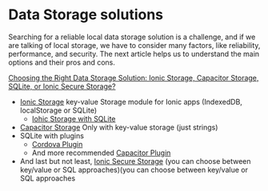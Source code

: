 # Data Storage solutions
Searching for a reliable local data storage solution is a challenge, and if we are talking of local storage, we have to consider many factors, like reliability, performance, and security.
The next article helps us to understand the main options and their pros and cons.

[Choosing the Right Data Storage Solution: Ionic Storage, Capacitor Storage, SQLite, or Ionic Secure Storage?](https://ionicframework.com/blog/choosing-a-data-storage-solution-ionic-storage-capacitor-storage-sqlite-or-ionic-secure-storage/)
- [Ionic Storage](https://github.com/ionic-team/ionic-storage) key-value Storage module for Ionic apps (IndexedDB, localStorage or SQLite)
  - [Iohic Storage with SQLite](https://github.com/ionic-team/ionic-storage#sqlite-installation) 
- [Capacitor Storage](https://capacitorjs.com/docs/apis/storage) Only with key-value storage (just strings)
- SQLite with plugins 
  - [Cordova Plugin](https://github.com/storesafe/cordova-sqlite-storage) 
  - And more recommended [Capacitor Plugin](https://github.com/capacitor-community/sqlite)
- And last but not least, [Ionic Secure Storage](https://ionic.io/products/secure-storage) (you can choose between key/value or SQL approaches)(you can choose between key/value or SQL approaches